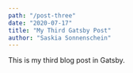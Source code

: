 ```yaml
---
path: "/post-three"
date: "2020-07-17"
title: "My Third Gatsby Post"
author: "Saskia Sonnenschein"
---
```


This is my third blog post in Gatsby.
